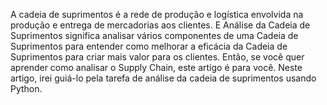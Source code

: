 A cadeia de suprimentos é a rede de produção e logística envolvida na produção e entrega de mercadorias aos clientes. 
E Análise da Cadeia de Suprimentos significa analisar vários componentes de uma Cadeia de Suprimentos para entender como melhorar a eficácia da Cadeia de Suprimentos para criar mais valor para os clientes.
Então, se você quer aprender como analisar o Supply Chain, este artigo é para você.
Neste artigo, irei guiá-lo pela tarefa de análise da cadeia de suprimentos usando Python.
